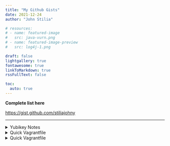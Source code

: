 ```yaml
---
title: "My Github Gists"
date: 2021-12-24
author: "John Stilia"

# resources:
# - name: featured-image
#   src: java-vurn.png
# - name: featured-image-preview
#   src: log4j-1.png

draft: false
lightgallery: true
fontawesome: true
linkToMarkdown: true
rssFullText: false

toc:
  auto: true
---
```


**Complete list here**

https://gist.github.com/stiliajohny

---

<details>
<summary> Yubikey Notes </summary>
{{< gist stiliajohny 54431a67453f9fa2890d2d7c6a6d4a1d >}}
</details>

<details>
<summary> Quick Vagrantfile </summary>
{{< gist stiliajohny  3da6bff28a996c3a39c7beaf503f9250 >}}
</details>

<details>
<summary> Quick Vagrantfile </summary>
{{< gist stiliajohny  3da6bff28a996c3a39c7beaf503f9250 >}}
</details>
